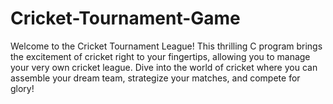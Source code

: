 # Cricket-Tournament-Game
Welcome to the Cricket Tournament League! This thrilling C program brings the excitement of cricket right to your fingertips, allowing you to manage your very own cricket league. Dive into the world of cricket where you can assemble your dream team, strategize your matches, and compete for glory!
